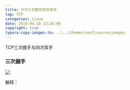 ```yaml
---
title: TCP三次握手四次挥手
tag: TCP
categories: Linux
date: 2019-04-10 13:26:00
copyright: true
typora-copy-images-to: ..\..\themes\next\source\images
---
```


TCP三次握手与四次挥手

<!--more-->

### 三次握手

![](/images/sanciwoshou.webp)

解释：

